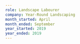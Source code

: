 ```yaml
---
role: Landscape Labourer
company: Year-Round Landscaping
month_started: April
month_ended: September
year_started: 2019
year_ended: 2019
---
```

